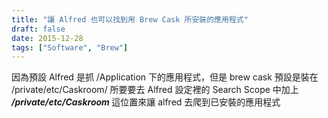 ```yaml
---
title: "讓 Alfred 也可以找到用 Brew Cask 所安裝的應用程式"
draft: false
date: 2015-12-28
tags: ["Software", "Brew"]
---
```



因為預設 Alfred 是抓 /Application 下的應用程式，但是 brew cask 預設是裝在 /private/etc/Caskroom/
所要要去 Alfred 設定裡的 Search Scope 中加上 <em><strong>/private/etc/Caskroom </strong></em>這位置來讓 alfred 去爬到已安裝的應用程式




